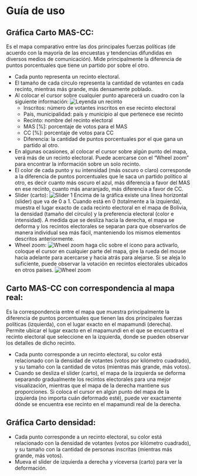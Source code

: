 # **Guía de uso** 
## Gráfica Carto MAS-CC:
Es el mapa comparativo entre las dos principales fuerzas políticas (de acuerdo con la mayoría de las encuestas y tendencias difundidas en diversos medios de comunicación). Mide principalmente la diferencia de puntos porcentuales que tiene un partido por sobre el otro.
* Cada punto representa un recinto electoral.
* El tamaño de cada círculo representa la cantidad de votantes en cada recinto, mientras más grande, más densamente poblado.
* Al colocar el cursor sobre cualquier punto aparecerá un cuadro con la siguiente información: 
![Leyenda un recinto](/img/Leyenda_un_recinto.png)
    * Inscritos: número de votantes inscritos en ese recinto electoral
    * País, municipalidad: país y municipio al que pertenece ese recinto 
    * Recinto: nombre del recinto electoral
    * MAS [%]: porcentaje de votos para el MAS
    * CC [%]: porcentaje de votos para CC
    * Diferencia: la cantidad de puntos porcentuales por el que gana un partido al otro. 
* En algunas ocasiones, al colocar el cursor sobre algún punto del mapa, verá más de un recinto electoral. Puede acercarse con el “Wheel zoom” para encontrar la información sobre un solo recinto.
* El color de cada punto y su intensidad (más oscuro o claro) corresponde a la diferencia de puntos porcentuales que le saca un partido político al otro, es decir cuanto más oscuro el azul, más diferencia a favor del MAS en ese recinto, cuanto más anaranjado, más diferencia a favor de CC.
* Slider (carto):
![Slider 1](/img/Slider_carto1.png)
Encima de la gráfica existe una línea horizontal (slider) que va de 0 a 1. Cuando está en 0 (totalmente a la izquierda), muestra el lugar exacto de cada recinto electoral en el mapa de Bolivia, la densidad (tamaño del círculo) y la preferencia electoral (color e intensidad). A medida que se desliza hacia la derecha, el mapa se deforma y los recintos electorales se separan para que observarlos de manera individual sea más fácil, manteniendo los mismos elementos descritos anteriormente.
* Wheel zoom: 
![Wheel zoom](/img/Wheelzoom.png)
haga clic sobre el ícono para activarlo, coloque el cursor en cualquier parte del mapa, gire la rueda del mouse hacia adelante para acercarse y hacia atrás para alejarse. Si se aleja lo suficiente, puede observar la votación en recintos electorales ubicados en otros países. 
![Wheel zoom](/img/Slider_progresion.png)

## Carto MAS-CC con correspondencia al mapa real:
Es la correspondencia entre el mapa que muestra principalmente la diferencia de puntos porcentuales que tienen las dos principales fuerzas políticas (izquierda), con el lugar exacto en el mapamundi (derecha). 
Permite ubicar el lugar exacto en el mapamundi en el que se encuentra el recinto electoral que seleccione en la izquierda, donde se pueden observar los detalles de dicho recinto.

* Cada punto corresponde a un recinto electoral, su color está relacionado con la densidad de votantes (votos por kilómetro cuadrado), y su tamaño con la cantidad de votos (mientras más grande, más votos). 
* Cuando se desliza el slider (carto), el mapa de la izquierda se deforma separando gradualmente los recintos electorales para una mejor visualización, mientras que el mapa de la derecha mantiene sus proporciones. Si coloca el cursor en algún punto del mapa de la izquierda (no importa cuán deformado esté), puede ver exactamente dónde se encuentra ese recinto en el mapamundi real de la derecha.

## Gráfica Carto densidad:
* Cada punto corresponde a un recinto electoral, su color está relacionado con la densidad de votantes (votos por kilómetro cuadrado), y su tamaño con la cantidad de personas inscritas (mientras más grande, más votos). 
* Mueva el slider de izquierda a derecha y viceversa (carto) para ver la deformación.
